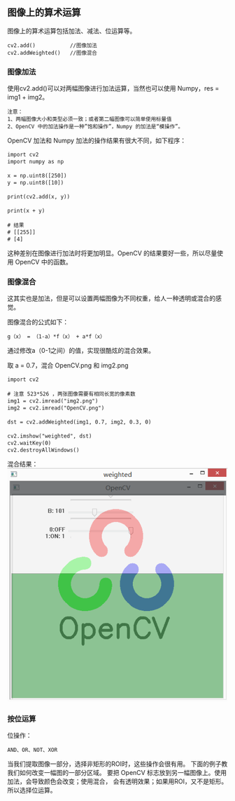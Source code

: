 ## 图像上的算术运算

图像上的算术运算包括加法、减法、位运算等。
    
    cv2.add()           //图像加法
    cv2.addWeighted()   //图像混合

### 图像加法
使用cv2.add()可以对两幅图像进行加法运算，当然也可以使用 Numpy，res = img1 + img2。

    注意：
    1、两幅图像大小和类型必须一致；或者第二幅图像可以简单使用标量值
    2、OpenCV 中的加法操作是一种”饱和操作”，Numpy 的加法是“模操作”。

OpenCV 加法和 Numpy 加法的操作结果有很大不同，如下程序：
    
    import cv2
    import numpy as np
    
    x = np.uint8([250])
    y = np.uint8([10])
    
    print(cv2.add(x, y))
    
    print(x + y)
    
    # 结果
    # [[255]]
    # [4]

这种差别在图像进行加法时将更加明显。OpenCV 的结果要好一些，所以尽量使用 OpenCV 中的函数。
    
### 图像混合

这其实也是加法，但是可以设置两幅图像为不同权重，给人一种透明或混合的感觉。

图像混合的公式如下：

    g（x） = （1-a）*f（x） + a*f（x）

通过修改a（0-1之间）的值，实现很酷炫的混合效果。

取 a = 0.7，混合 OpenCV.png 和 img2.png

    import cv2
    
    # 注意 523*526 ，两张图像需要有相同长宽的像素数
    img1 = cv2.imread("img2.png")
    img2 = cv2.imread("OpenCV.png")
    
    dst = cv2.addWeighted(img1, 0.7, img2, 0.3, 0)
    
    cv2.imshow("weighted", dst)
    cv2.waitKey(0)
    cv2.destroyAllWindows()

混合结果：
![Alt Text](https://github.com/wq923/OpenCV/blob/master/part_7_img_calc/after_weighted.png)    

### 按位运算
位操作：
    
    AND、OR、NOT、XOR
当我们提取图像一部分，选择非矩形的ROI时，这些操作会很有用。
下面的例子教我们如何改变一幅图的一部分区域。
要把 OpenCV 标志放到另一幅图像上。使用加法，会导致颜色会改变；使用混合，
会有透明效果；如果用ROI，又不是矩形。所以选择位运算。


